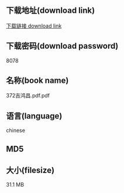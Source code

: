 ## 下载地址(download link)
[下载链接 download link](https://tutu365.netlify.app/?s=372%E5%90%89%E9%B8%BF%E6%98%8C.pdf)

## 下载密码(download password)
8078

## 名称(book name)
372吉鸿昌.pdf.pdf

## 语言(language)
chinese

## MD5


## 大小(filesize)
31.1 MB

